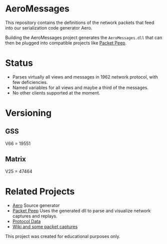 # AeroMessages

This repository contains the definitions of the network packets that feed into our serialization code generator Aero.

Building the AeroMessages project generates the `AeroMessages.dll` that can then be plugged into compatible projects like [Packet Peep](https://github.com/themeldingwars/PacketPeep).

# Status
* Parses virtually all views and messages in 1962 network protocol, with few deficiencies.
* Named variables for all views and maybe a third of the messages.
* No other clients supported at the moment.

# Versioning
## GSS
V66 = 19551

## Matrix
V25 = 47464

# Related Projects
* [Aero](https://github.com/themeldingwars/Aero) Source generator
* [Packet Peep](https://github.com/themeldingwars/PacketPeep) Uses the generated dll to parse and visualize network captures and replays.
* [Protocol Data](https://github.com/themeldingwars/Sift)
* [Wiki and some packet captures](https://github.com/themeldingwars/Documentation)

This project was created for educational purposes only.
